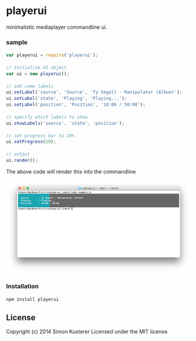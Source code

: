# playerui

minimalistic mediaplayer commandline ui.

### sample

```javascript
var playerui = require('playerui');

// Initialize UI object
var ui = new playerui();

// add some labels
ui.setLabel('source', 'Source', 'Ty Segall - Manipulator (Album)');
ui.setLabel('state', 'Playing', 'Playing...');
ui.setLabel('position', 'Position', '10:00 / 50:00');

// specify which labels to show
ui.showLabels('source', 'state', 'position');

// set progress bar to 20%
ui.setProgress(20);

// output
ui.render();
```
The above code will render this into the commandline

![Example UI](/example.png?raw=true "Example UI")

### Installation

`npm install playerui`

## License
Copyright (c) 2014 Simon Kusterer
Licensed under the MIT license.
